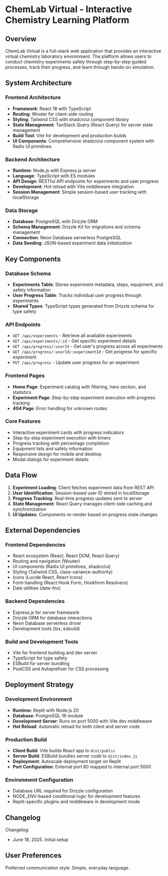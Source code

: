 # ChemLab Virtual - Interactive Chemistry Learning Platform

## Overview

ChemLab Virtual is a full-stack web application that provides an interactive virtual chemistry laboratory environment. The platform allows users to conduct chemistry experiments safely through step-by-step guided processes, track their progress, and learn through hands-on simulation.

## System Architecture

### Frontend Architecture
- **Framework**: React 18 with TypeScript
- **Routing**: Wouter for client-side routing
- **Styling**: Tailwind CSS with shadcn/ui component library
- **State Management**: TanStack Query (React Query) for server state management
- **Build Tool**: Vite for development and production builds
- **UI Components**: Comprehensive shadcn/ui component system with Radix UI primitives

### Backend Architecture
- **Runtime**: Node.js with Express.js server
- **Language**: TypeScript with ES modules
- **API Design**: RESTful API endpoints for experiments and user progress
- **Development**: Hot reload with Vite middleware integration
- **Session Management**: Simple session-based user tracking with localStorage

### Data Storage
- **Database**: PostgreSQL with Drizzle ORM
- **Schema Management**: Drizzle Kit for migrations and schema management
- **Connection**: Neon Database serverless PostgreSQL
- **Data Seeding**: JSON-based experiment data initialization

## Key Components

### Database Schema
- **Experiments Table**: Stores experiment metadata, steps, equipment, and safety information
- **User Progress Table**: Tracks individual user progress through experiments
- **Shared Types**: TypeScript types generated from Drizzle schema for type safety

### API Endpoints
- `GET /api/experiments` - Retrieve all available experiments
- `GET /api/experiments/:id` - Get specific experiment details
- `GET /api/progress/:userId` - Get user's progress across all experiments
- `GET /api/progress/:userId/:experimentId` - Get progress for specific experiment
- `PUT /api/progress` - Update user progress for an experiment

### Frontend Pages
- **Home Page**: Experiment catalog with filtering, hero section, and statistics
- **Experiment Page**: Step-by-step experiment execution with progress tracking
- **404 Page**: Error handling for unknown routes

### Core Features
- Interactive experiment cards with progress indicators
- Step-by-step experiment execution with timers
- Progress tracking with percentage completion
- Equipment lists and safety information
- Responsive design for mobile and desktop
- Modal dialogs for experiment details

## Data Flow

1. **Experiment Loading**: Client fetches experiment data from REST API
2. **User Identification**: Session-based user ID stored in localStorage
3. **Progress Tracking**: Real-time progress updates sent to server
4. **State Management**: React Query manages client-side caching and synchronization
5. **UI Updates**: Components re-render based on progress state changes

## External Dependencies

### Frontend Dependencies
- React ecosystem (React, React DOM, React Query)
- Routing and navigation (Wouter)
- UI components (Radix UI primitives, shadcn/ui)
- Styling (Tailwind CSS, class-variance-authority)
- Icons (Lucide React, React Icons)
- Form handling (React Hook Form, Hookform Resolvers)
- Date utilities (date-fns)

### Backend Dependencies
- Express.js for server framework
- Drizzle ORM for database interactions
- Neon Database serverless driver
- Development tools (tsx, esbuild)

### Build and Development Tools
- Vite for frontend building and dev server
- TypeScript for type safety
- ESBuild for server bundling
- PostCSS and Autoprefixer for CSS processing

## Deployment Strategy

### Development Environment
- **Runtime**: Replit with Node.js 20
- **Database**: PostgreSQL 16 module
- **Development Server**: Runs on port 5000 with Vite dev middleware
- **Hot Reload**: Automatic reload for both client and server code

### Production Build
- **Client Build**: Vite builds React app to `dist/public`
- **Server Build**: ESBuild bundles server code to `dist/index.js`
- **Deployment**: Autoscale deployment target on Replit
- **Port Configuration**: External port 80 mapped to internal port 5000

### Environment Configuration
- Database URL required for Drizzle configuration
- NODE_ENV-based conditional logic for development features
- Replit-specific plugins and middleware in development mode

## Changelog

Changelog:
- June 18, 2025. Initial setup

## User Preferences

Preferred communication style: Simple, everyday language.